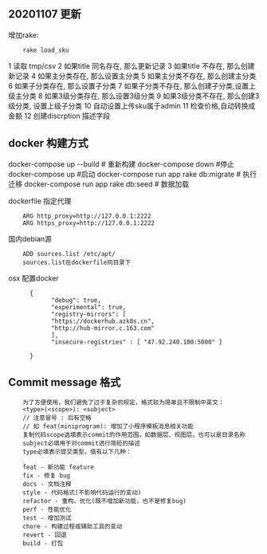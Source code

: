 ## 20201107 更新

增加rake:

        rake load_sku

1 读取 tmp/csv 
2 如果title 同名存在, 那么更新记录
3 如果title 不存在, 那么创建新记录
4 如果主分类存在, 那么设置主分类
5 如果主分类不存在, 那么创建主分类
6 如果子分类存在, 那么设置子分类
7 如果子分类不存在, 那么创建子分类,设置上级主分类
8 如果3级分类存在, 那么设置3级分类
9 如果3级分类不存在, 那么创建3级分类, 设置上级子分类
10 自动设置上传sku属于admin
11 检查价格,自动转换成金额
12 创建discrption 描述字段

## docker 构建方式

docker-compose up --build # 重新构建
docker-compose down #停止
docker-compose up #启动
docker-compose run app rake db:migrate # 执行迁移
docker-compose run app rake db:seed # 数据加载

dockerfile 指定代理

        ARG http_proxy=http://127.0.0.1:2222
        ARG https_proxy=http://127.0.0.1:2222

国内debian源

        ADD sources.list /etc/apt/
        sources.list在dockerfile同目录下

osx 配置docker

          {
                "debug": true,
                "experimental": true,
                "registry-mirrors": [
                "https://dockerhub.azk8s.cn",
                "http://hub-mirror.c.163.com"
                ],
                "insecure-registries" : [ "47.92.240.100:5000" ]
                
          }

## Commit message 格式

        为了方便使用，我们避免了过于复杂的规定，格式较为简单且不限制中英文：
        <type>(<scope>): <subject>
        // 注意冒号 : 后有空格
        // 如 feat(miniprogram): 增加了小程序模板消息相关功能
        复制代码scope选填表示commit的作用范围，如数据层、视图层，也可以是目录名称
        subject必填用于对commit进行简短的描述
        type必填表示提交类型，值有以下几种：

        feat - 新功能 feature
        fix - 修复 bug
        docs - 文档注释
        style - 代码格式(不影响代码运行的变动)
        refactor - 重构、优化(既不增加新功能，也不是修复bug)
        perf - 性能优化
        test - 增加测试
        chore - 构建过程或辅助工具的变动
        revert - 回退
        build - 打包

